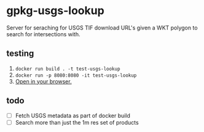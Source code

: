 # gpkg-usgs-lookup

Server for seraching for USGS TIF download URL's given a WKT polygon to search for intersections with.

## testing

1. `docker run build . -t test-usgs-lookup`
2. `docker run -p 8080:8080 -it test-usgs-lookup`
3. [Open in your browser.](http://0.0.0.0:8080/1m-product-urls?bbox=POLYGON%20((-104.968487%2039.73642,-104.964238%2039.73642,-104.964238%2039.729283,-104.968487%2039.729283,-104.968487%2039.73642)))

## todo
- [ ] Fetch USGS metadata as part of docker build
- [ ] Search more than just the 1m res set of products